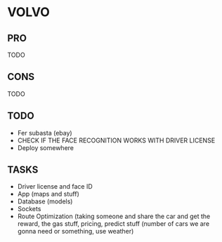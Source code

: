 # VOLVO

## PRO
TODO

## CONS
TODO

## TODO
- Fer subasta (ebay)
- CHECK IF THE FACE RECOGNITION WORKS WITH DRIVER LICENSE
- Deploy somewhere


## TASKS
- Driver license and face ID 
- App (maps and stuff) 
- Database (models) 
- Sockets 
- Route Optimization (taking someone and share the car and get the reward, the gas stuff, pricing, predict stuff (number of cars we are gonna need or something, use weather)
